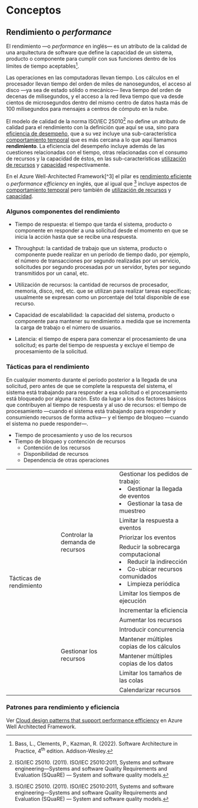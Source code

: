 # Conceptos

## Rendimiento o *performance*

El rendimiento —o *performance* en inglés— es un atributo de la calidad de una
arquitectura de software que define la capacidad de un sistema, producto o
componente para cumplir con sus funciones dentro de los límites de tiempo
aceptables[^1].

[^1]: Bass, L., Clements, P., Kazman, R. (2022). Software Architecture in
    Practice, 4<sup>th</sup> edition. Addison-Wesley.

Las operaciones en las computadoras llevan tiempo. Los cálculos en el procesador
llevan tiempo del orden de miles de nanosegundos, el acceso al disco —ya sea de
estado sólido o mecánico— lleva tiempo del orden de decenas de milisegundos, y
el acceso a la red lleva tiempo que va desde cientos de microsegundos dentro del
mismo centro de datos hasta más de 100 milisegundos para mensajes a centros de
cómputo en la nube.

El modelo de calidad de la norma ISO/IEC 25010[^2] no define un atributo de
calidad para el rendimiento con la definición que aquí se usa, sino para
[eficiencia de desempeño](./4_Atributos_de_calidad.md#eficiencia-de-desempeño),
que a su vez incluye una sub-característica [comportamiento
temporal](./4_Atributos_de_calidad.md#comportamiento-temporal)  que es más
cercana a lo que aquí llamamos **rendimiento**. La eficiencia del desempeño
incluye además de las cuestiones relacionadas con el tiempo, otras relacionadas
con el consumo de recursos y la capacidad de éstos, en las sub-características
[utilización de recursos](./4_Atributos_de_calidad.md#utilización-de-recursos) y
[capacidad](./4_Atributos_de_calidad.md#capacidad) respectivamente.

[^2]: ISO/IEC 25010. (2011). ISO/IEC 25010:2011, Systems and software
    engineering—Systems and software Quality Requirements and Evaluation
    (SQuaRE) — System and software quality models.

En el Azure Well-Architected Framework[^3] el pilar es [rendimiento
eficiente](https://learn.microsoft.com/en-us/azure/well-architected/performance-efficiency/)
o *performance efficiency* en inglés, que al igual que [^2] incluye aspectos de
[comportamiento temporal](./4_Atributos_de_calidad.md#comportamiento-temporal)
pero también de [utilización de
recursos](./4_Atributos_de_calidad.md#utilización-de-recursos) y
[capacidad](./4_Atributos_de_calidad.md#capacidad).

### Algunos componentes del rendimiento

* Tiempo de respuesta: el tiempo que tarda el sistema, producto o componente en
   responder a una solicitud desde el momento en que se inicia la acción hasta
   que se recibe una respuesta.

* Throughput: la cantidad de trabajo que un sistema, producto o componente
   puede realizar en un período de tiempo dado, por ejemplo, el número de
   transacciones por segundo realizadas por un servicio, solicitudes por segundo
   procesadas por un servidor, bytes por segundo transmitidos por un canal, etc.

* Utilización de recursos: la cantidad de recursos de procesador, memoria,
   disco, red, etc. que se utilizan para realizar tareas específicas; usualmente
   se expresan como un porcentaje del total disponible de ese recurso.

* Capacidad de escalabilidad: la capacidad del sistema, producto o componente
   para mantener su rendimiento a medida que se incrementa la carga de trabajo o
   el número de usuarios.

* Latencia: el tiempo de espera para comenzar el procesamiento de una
   solicitud; es parte del tiempo de respuesta y excluye el tiempo de
   procesamiento de la solicitud.

### Tácticas para el rendimiento

En cualquier momento durante el período posterior a la llegada de una solicitud,
pero antes de que se complete la respuesta del sistema, el sistema está
trabajando para responder a esa solicitud o el procesamiento está bloqueado por
alguna razón. Esto da lugar a los dos factores básicos que contribuyen al tiempo
de respuesta y al uso de recursos: el tiempo de procesamiento —cuando el sistema
está trabajando para responder y consumiendo recursos de forma activa— y el
tiempo de bloqueo —cuando el sistema no puede responder—.

* Tiempo de procesamiento y uso de los recursos
* Tiempo de bloqueo y contención de recursos
   * Contención de los recursos
   * Disponibilidad de recursos
   * Dependencia de otras operaciones



<table>
  <tr>
    <td rowspan="12">Tácticas de rendimiento</td>
    <td rowspan="6">Controlar la demanda de recursos</td>
    <td>
      Gestionar los pedidos de trabajo:<br>
      <li>Gestionar la llegada de eventos</li>
      <li>Gestionar la tasa de muestreo</li>
   </td>
  </tr>
  <tr>
   <td>Limitar la respuesta a eventos</td>
  </tr>
   <td>Priorizar los eventos</td>
  <tr>
   <td>
      Reducir la sobrecarga computacional
      <li>Reducir la indirección</li>
      <li>Co-ubicar recursos comunidados</li>
      <li>Limpieza periódica</li>
   </td>
  </tr>
  <tr>
    <td>Limitar los tiempos de ejecución</td>
  </tr>
  <tr>
    <td>Incrementar la eficiencia</td>
  </tr>
  <tr>
    <td rowspan="6">Gestionar los recursos</td>
    <td>Aumentar los recursos</td>
  </tr>
  <tr>
    <td>Introducir concurrencia</td>
  </tr>
  <tr>
    <td>Mantener múltiples copias de los cálculos</td>
  </tr>
  <tr>
    <td>Mantener múltiples copias de los datos</td>
  </tr>
  <tr>
    <td>Limitar los tamaños de las colas</td>
  </tr>
  <tr>
    <td>Calendarizar recursos</td>
  </tr>
</table>

### Patrones para rendimiento y eficiencia

Ver [Cloud design patterns that support performance
efficiency](https://learn.microsoft.com/en-us/azure/well-architected/performance-efficiency/design-patterns)
en Azure Well Architected Framework.
